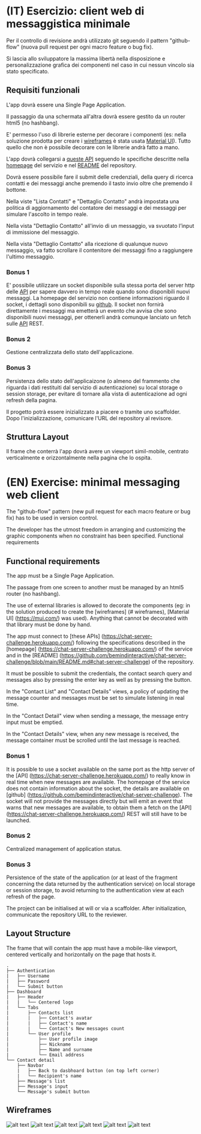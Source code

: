 # (IT) Esercizio: client web di messaggistica minimale

Per il controllo di revisione andrà utilizzato git seguendo il pattern "github-flow" (nuova pull request per ogni macro feature o bug fix).

Si lascia allo sviluppatore la massima libertà nella disposizione e personalizzazione grafica dei componenti nel caso in cui nessun vincolo sia stato specificato.

## Requisiti funzionali

L'app dovrà essere una Single Page Application.

Il passaggio da una schermata all'altra dovrà essere gestito da un router html5 (no hashbang).

E' permesso l'uso di librerie esterne per decorare i componenti (es: nella soluzione prodotta per creare i [wireframes](#wireframes) è stata usata [Material UI](https://mui.com/)).
Tutto quello che non è possibile decorare con le librerie andrà fatto a mano.

L'app dovrà collegarsi a [queste API](https://chat-server-challenge.herokuapp.com/) seguendo le specifiche descritte nella [homepage](https://chat-server-challenge.herokuapp.com/) del servizio e nel [README](https://github.com/bemindinteractive/chat-server-challenge/blob/main/README.md#chat-server-challenge) del repository.

Dovrà essere possibile fare il submit delle credenziali, della query di ricerca contatti e dei messaggi anche premendo il tasto invio oltre che premendo il bottone.

Nella viste "Lista Contatti" e "Dettaglio Contatto" andrà impostata una politica di aggiornamento del contatore dei messaggi e dei messaggi per simulare l'ascolto in tempo reale.

Nella vista "Dettaglio Contatto" all'invio di un messaggio, va svuotato l'ìnput di immissione del messaggio.

Nella vista "Dettaglio Contatto" alla ricezione di qualunque nuovo messaggio, va fatto scrollare il contenitore dei messaggi fino a raggiungere l'ultimo messaggio.

### Bonus 1

E' possibile utilizzare un socket disponibile sulla stessa porta del server http delle [API](https://chat-server-challenge.herokuapp.com/) per sapere davvero in tempo reale quando sono disponibili nuovi messaggi.
La homepage del servizio non contiene informazioni riguardo il socket, i dettagli sono disponibili su [github](https://github.com/bemindinteractive/chat-server-challenge). Il socket non fornirà direttamente i messaggi ma emetterà un evento che avvisa che sono disponibili nuovi messaggi, per ottenerli andrà comunque lanciato un fetch sulle [API](https://chat-server-challenge.herokuapp.com/) REST.

### Bonus 2

Gestione centralizzata dello stato dell'applicazione.

### Bonus 3

Persistenza dello stato dell'applicaizone (o almeno del frammento che riguarda i dati restituiti dal servizio di autenticazione) su local storage o session storage, per evitare di tornare alla vista di autenticazione ad ogni refresh della pagina.

Il progetto potrà essere inizializzato a piacere o tramite uno scaffolder. Dopo l'inizializzazione, comunicare l'URL del repository al revisore.

## Struttura Layout

Il frame che conterrà l'app dovrà avere un viewport simil-mobile, centrato verticalmente e orizzontalmente nella pagina che lo ospita.

# (EN) Exercise: minimal messaging web client

The "github-flow" pattern (new pull request for each macro feature or bug fix) has to be used in version control.

The developer has the utmost freedom in arranging and customizing the graphic components when no constraint has been specified.
Functional requirements

## Functional requirements

The app must be a Single Page Application.

The passage from one screen to another must be managed by an html5 router (no hashbang).

The use of external libraries is allowed to decorate the components (eg: in the solution produced to create the [wireframes] (# wireframes), [Material UI] (https://mui.com/) was used).
Anything that cannot be decorated with that library must be done by hand.

The app must connect to [these APIs] (https://chat-server-challenge.herokuapp.com/) following the specifications described in the [homepage] (https://chat-server-challenge.herokuapp.com/) of the service and in the [README] (https://github.com/bemindinteractive/chat-server-challenge/blob/main/README.md#chat-server-challenge) of the repository.

It must be possible to submit the credentials, the contact search query and messages also by pressing the enter key as well as by pressing the button.

In the "Contact List" and "Contact Details" views, a policy of updating the message counter and messages must be set to simulate listening in real time.

In the "Contact Detail" view when sending a message, the message entry input must be emptied.

In the "Contact Details" view, when any new message is received, the message container must be scrolled until the last message is reached.

### Bonus 1

It is possible to use a socket available on the same port as the http server of the [API] (https://chat-server-challenge.herokuapp.com/) to really know in real time when new messages are available.
The homepage of the service does not contain information about the socket, the details are available on [github] (https://github.com/bemindinteractive/chat-server-challenge). The socket will not provide the messages directly but will emit an event that warns that new messages are available, to obtain them a fetch on the [API] (https://chat-server-challenge.herokuapp.com/) REST will still have to be launched.

### Bonus 2

Centralized management of application status.

### Bonus 3

Persistence of the state of the application (or at least of the fragment concerning the data returned by the authentication service) on local storage or session storage, to avoid returning to the authentication view at each refresh of the page.

The project can be initialised at will or via a scaffolder. After initialization, communicate the repository URL to the reviewer.

## Layout Structure

The frame that will contain the app must have a mobile-like viewport, centered vertically and horizontally on the page that hosts it. 


```
.
├── Authentication
|   ├── Username
|   ├── Password
|   └── Submit button
├── Dashboard
|   ├── Header
|   |   └── Centered logo
|   └── Tabs
|       ├── Contacts list
|       |   ├── Contact's avatar
|       |   ├── Contact's name
|       |   └── Contact's New messages count
|       └── User profile
|           ├── User profile image
|           ├── Nickname
|           ├── Name and surname
|           └── Email address
└── Contact detail
    ├── Navbar
    |   ├── Back to dasbhoard button (on top left corner)
    |   └── Recipient's name
    ├── Message's list
    ├── Message's input
    └── Message's submit button
```

<a name="wireframes">
</a>

## Wireframes


![alt text](./docs/images/login.png "Authentication")
![alt text](./docs/images/login_loading.png "Authentication loading")
![alt text](./docs/images/contacts.png "Contact's list")
![alt text](./docs/images/contacts_unread.png "Contact's list with new messages")
![alt text](./docs/images/contact_history.png "Contact's detail")
![alt text](./docs/images/profile.png "Profile")
